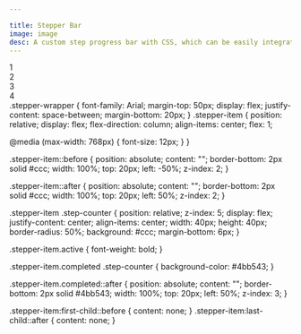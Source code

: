 ```yaml
---

title: Stepper Bar
image: image
desc: A custom step progress bar with CSS, which can be easily integrated into every application.
---
```



<html-code>
<div class="stepper-wrapper">
      <div class="stepper-item completed">
        <div class="step-counter">1</div>
      </div>
      <div class="stepper-item completed">
        <div class="step-counter">2</div>
      </div>
      <div class="stepper-item active">
        <div class="step-counter">3</div>
      </div>
      <div class="stepper-item">
        <div class="step-counter">4</div>
      </div>
    </div>
</html-code>

<css-code>
.stepper-wrapper {
  font-family: Arial;
  margin-top: 50px;
  display: flex;
  justify-content: space-between;
  margin-bottom: 20px;
}
.stepper-item {
  position: relative;
  display: flex;
  flex-direction: column;
  align-items: center;
  flex: 1;

  @media (max-width: 768px) {
    font-size: 12px;
  }
}

.stepper-item::before {
  position: absolute;
  content: "";
  border-bottom: 2px solid #ccc;
  width: 100%;
  top: 20px;
  left: -50%;
  z-index: 2;
}

.stepper-item::after {
  position: absolute;
  content: "";
  border-bottom: 2px solid #ccc;
  width: 100%;
  top: 20px;
  left: 50%;
  z-index: 2;
}

.stepper-item .step-counter {
  position: relative;
  z-index: 5;
  display: flex;
  justify-content: center;
  align-items: center;
  width: 40px;
  height: 40px;
  border-radius: 50%;
  background: #ccc;
  margin-bottom: 6px;
}

.stepper-item.active {
  font-weight: bold;
}

.stepper-item.completed .step-counter {
  background-color: #4bb543;
}

.stepper-item.completed::after {
  position: absolute;
  content: "";
  border-bottom: 2px solid #4bb543;
  width: 100%;
  top: 20px;
  left: 50%;
  z-index: 3;
}

.stepper-item:first-child::before {
  content: none;
}
.stepper-item:last-child::after {
  content: none;
}


</css-code>
